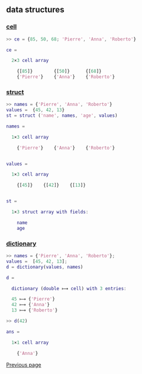 ## data structures

### [cell](https://nelson-lang.github.io/nelson-website/help/en_US/cell.html)

```matlab
>> ce = {85, 50, 68; 'Pierre', 'Anna', 'Roberto'}

ce =

  2×3 cell array

    {[85]}        {[50]}      {[68]}
    {'Pierre'}    {'Anna'}    {'Roberto'}

```

### [struct](https://nelson-lang.github.io/nelson-website/help/en_US/struct.html)

```matlab
>> names = {'Pierre', 'Anna', 'Roberto'}
values =  {45, 42, 13}
st = struct ('name', names, 'age', values)

names =

  1×3 cell array

    {'Pierre'}    {'Anna'}    {'Roberto'}


values =

  1×3 cell array

    {[45]}    {[42]}    {[13]}


st =

  1×3 struct array with fields:

    name
    age

```

### [dictionary](https://nelson-lang.github.io/nelson-website/help/en_US/dictionary.html)

```matlab
>> names = {'Pierre', 'Anna', 'Roberto'};
values =  [45, 42, 13];
d = dictionary(values, names)

d =

  dictionary (double ⟼ cell) with 3 entries:

  45 ⟼ {'Pierre'}
  42 ⟼ {'Anna'}
  13 ⟼ {'Roberto'}

>> d(42)

ans =

  1×1 cell array

    {'Anna'}
```

[Previous page](../TYPES.md)
